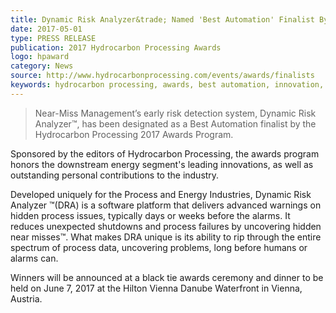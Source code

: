 ```yaml
---
title: Dynamic Risk Analyzer&trade; Named 'Best Automation' Finalist By Hydrocarbon Processing Awards
date: 2017-05-01
type: PRESS RELEASE
publication: 2017 Hydrocarbon Processing Awards
logo: hpaward
category: News
source: http://www.hydrocarbonprocessing.com/events/awards/finalists
keywords: hydrocarbon processing, awards, best automation, innovation, safety 
---
```


> Near-Miss Management’s early risk detection system, Dynamic Risk Analyzer&trade;, has been designated as a Best Automation finalist by the Hydrocarbon Processing 2017 Awards Program.

 
Sponsored by the editors of Hydrocarbon Processing, the awards program honors the downstream energy segment's leading innovations, as well as outstanding personal contributions to the industry. 

Developed uniquely for the Process and Energy Industries, Dynamic Risk Analyzer &trade;(DRA) is a software platform that delivers advanced warnings on hidden process issues, typically days or weeks before the alarms. It reduces unexpected shutdowns and process failures by uncovering hidden near misses&trade;. What makes DRA unique is its ability to rip through the entire spectrum of process data, uncovering problems, long before humans or alarms can. 

Winners will be announced at a black tie awards ceremony and dinner to be held on June 7, 2017 at the Hilton Vienna Danube Waterfront in Vienna, Austria. 
